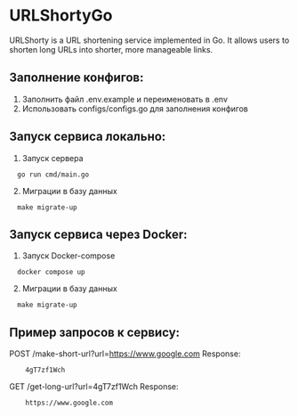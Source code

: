 # URLShortyGo
URLShorty is a URL shortening service implemented in Go. It allows users to shorten long URLs into shorter, more manageable links.

## Заполнение конфигов:
1. Заполнить файл .env.example и переименовать в .env
2. Использовать configs/configs.go для заполнения конфигов

## Запуск сервиса локально:
1. Запуск сервера
```shell
  go run cmd/main.go
```
2. Миграции в базу данных
```shell
  make migrate-up
```

## Запуск сервиса через Docker:
1. Запуск Docker-compose
```shell
  docker compose up
```
2. Миграции в базу данных
```shell
  make migrate-up
```

## Пример запросов к сервису:
POST /make-short-url?url=https://www.google.com
Response: 
```
    4gT7zf1Wch
```

GET /get-long-url?url=4gT7zf1Wch
Response: 
```
    https://www.google.com
```
